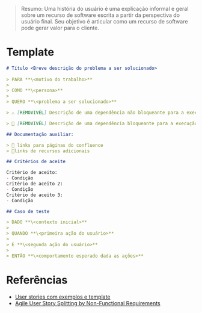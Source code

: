 > Resumo: Uma história do usuário é uma explicação informal e geral sobre um recurso de software escrita a partir da perspectiva do usuário final. Seu objetivo é articular como um recurso de software pode gerar valor para o cliente.

# Template

```markdown
# Título <Breve descrição do problema a ser solucionado>
 
> PARA **\<motivo do trabalho>**
> 
> COMO **\<persona>**
> 
> QUERO **\<problema a ser solucionado>**

> ⚠️ [REMOVIVÉL] Descrição de uma dependência não bloqueante para a execução da história, história pode iniciar sem resolver essa pendencia

> 🚫 [REMOVIVÉL] Descrição de uma dependência bloqueante para a execução da história, história pode ser iniciada sem resolver essa pendencia

## Documentação auxiliar: 

> 📑 links para páginas do confluence
> 📑links de recursos adicionais

## Critérios de aceite

Critério de aceito:
- Condição
Critério de aceito 2:
- Condição
Critério de aceito 3:
- Condição

## Caso de teste

> DADO **\<contexto inicial>**
> 
> QUANDO **\<primeira ação do usuário>**
> 
> E **\<segunda ação do usuário>**
> 
> ENTÃO **\<comportamento esperado dada as ações>**

```

# Referências

- [User stories com exemplos e template](https://www.atlassian.com/br/agile/project-management/user-stories)
- [Agile User Story Splitting by Non-Functional Requirements](https://corebts.com/blog/agile-user-story-splitting-non-functional-requirements/#:~:text=%E2%80%9CA%20type%20of%20requirement%20that,a%20solution%20as%20a%20whole.%E2%80%9D)

